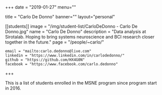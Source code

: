 
+++
date = "2019-01-27"
menu=""


title = "Carlo De Donno"
banner=""
layout="personal"

[[students]]
    image = "/img/student-list/CarloDeDonno - Carlo De Donno.jpg"
    name = "Carlo De Donno"
    description = "Data analysis at Sirotalab. Hoping to bring systems neuroscience and BCI research closer together in the future."
    page = "/people/~carlo/"

    email = "mailto:carlo.dedonno@live.com"
    linkedin = "https://www.linkedin.com/in/carlodedonno/"
    github = "https://github.com/HX4G0N"
    facebook = "https://www.facebook.com/carlo.dedonno"


+++

This is a list of students enrolled in the MSNE program since program start in 2016.


